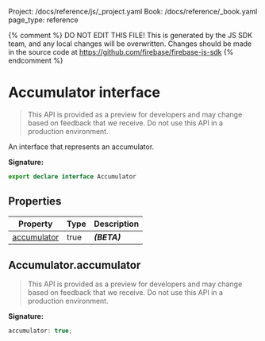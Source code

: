 Project: /docs/reference/js/_project.yaml
Book: /docs/reference/_book.yaml
page_type: reference

{% comment %}
DO NOT EDIT THIS FILE!
This is generated by the JS SDK team, and any local changes will be
overwritten. Changes should be made in the source code at
https://github.com/firebase/firebase-js-sdk
{% endcomment %}

# Accumulator interface
> This API is provided as a preview for developers and may change based on feedback that we receive. Do not use this API in a production environment.
> 

An interface that represents an accumulator.

<b>Signature:</b>

```typescript
export declare interface Accumulator 
```

## Properties

|  Property | Type | Description |
|  --- | --- | --- |
|  [accumulator](./firestore_lite.accumulator.md#accumulatoraccumulator) | true | <b><i>(BETA)</i></b> |

## Accumulator.accumulator

> This API is provided as a preview for developers and may change based on feedback that we receive. Do not use this API in a production environment.
> 

<b>Signature:</b>

```typescript
accumulator: true;
```
